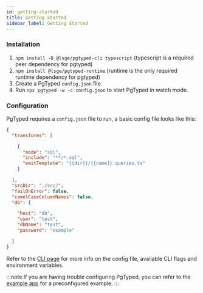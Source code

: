 ```yaml
---
id: getting-started
title: Getting Started
sidebar_label: Getting Started
---
```


### Installation

1. `npm install -D @lsge/pgtyped-cli typescript` (typescript is a required peer dependency for pgtyped)
2. `npm install @lsge/pgtyped-runtime` (runtime is the only required runtime dependency for pgtyped)
2. Create a PgTyped `config.json` file.
3. Run `npx pgtyped -w -c config.json` to start PgTyped in watch mode.

### Configuration

PgTyped requires a `config.json` file to run, a basic config file looks like this:

```json title="config.json"
{
  "transforms": [

    {
      "mode": "sql",
      "include": "**/*.sql",
      "emitTemplate": "{{dir}}/{{name}}.queries.ts"
    }

  ], 
  "srcDir": "./src/", 
  "failOnError": false, 
  "camelCaseColumnNames": false, 
  "db": {

    "host": "db",
    "user": "test",
    "dbName": "test",
    "password": "example"

  }
}
```

Refer to the [CLI page](cli) for more info on the config file, available CLI flags and environment variables.

:::note
If you are having trouble configuring PgTyped, you can refer to the [example app](https://github.com/adelsz/pgtyped/tree/master/packages/example) for a preconfigured example.
:::
